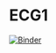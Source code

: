 # ECG1

[![Binder](https://mybinder.org/badge_logo.svg)](https://mybinder.org/v2/gh/othoni-hub/ECG1/blob/main/HEAD?TP_Algorithmique_Revisions_de_2nde.ipynb)
